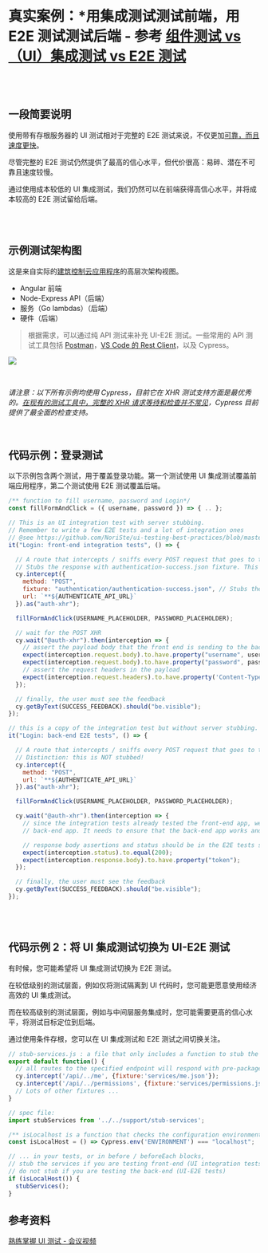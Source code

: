 # 真实案例：*用集成测试测试前端，用 E2E 测试测试后端 - 参考 [组件测试 vs（UI）集成测试 vs E2E 测试](./sections/testing-strategy/component-vs-integration-vs-e2e-testing.zh.md)

<br/><br/>

## 一段简要说明

使用带有存根服务器的 UI 测试相对于完整的 E2E 测试来说，不仅更加[可靠，而且速度更快](../testing-strategy/component-vs-integration-vs-e2e-testing.zh.md#UI-集成测试)。<!--TODO: 检查深链接是否有效-->

尽管完整的 E2E 测试仍然提供了最高的信心水平，但代价很高：易碎、潜在不可靠且速度较慢。

通过使用成本较低的 UI 集成测试，我们仍然可以在前端获得高信心水平，并将成本较高的 E2E 测试留给后端。

<br/><br/>

## 示例测试架构图

这是来自实际的[建筑控制云应用程序](https://new.siemens.com/global/en/products/buildings/digitalization/building-operator.html)的高层次架构视图。

* Angular 前端
* Node-Express API（后端）
* 服务（Go lambdas）（后端）
* 硬件（后端）

> 根据需求，可以通过纯 API 测试来补充 UI-E2E 测试。一些常用的 API 测试工具包括 [Postman](https://www.getpostman.com/)，[VS Code 的 Rest Client](https://marketplace.visualstudio.com/items?itemName=humao.rest-client)，以及 Cypress。

![ ](./../../assets/images/test-architecture-example.png)

<br/>

*请注意：以下所有示例均使用 Cypress，目前它在 XHR 测试支持方面是最优秀的。[在现有的测试工具中，完整的 XHR 请求等待和检查并不常见](../generic-best-practices/await-dont-sleep.zh.md#XHR-请求等待)，Cypress 目前提供了最全面的检查支持。*

<br/>

## 代码示例：登录测试

以下示例包含两个测试，用于覆盖登录功能。第一个测试使用 UI 集成测试覆盖前端应用程序，第二个测试使用 E2E 测试覆盖后端。

```javascript
/** function to fill username, password and Login*/
const fillFormAndClick = ({ username, password }) => { .. };

// This is an UI integration test with server stubbing.
// Remember to write a few E2E tests and a lot of integration ones
// @see https://github.com/NoriSte/ui-testing-best-practices/blob/master/sections/testing-strategy/component-vs-integration-vs-e2e-testing.zh.md#ui-integration-tests
it("Login: front-end integration tests", () => {

  // A route that intercepts / sniffs every POST request that goes to the authentication URL.
  // Stubs the response with authentication-success.json fixture. This is called server stubbing
  cy.intercept({
    method: "POST",
    fixture: "authentication/authentication-success.json", // Stubs the response
    url: `**${AUTHENTICATE_API_URL}`
  }).as("auth-xhr");

  fillFormAndClick(USERNAME_PLACEHOLDER, PASSWORD_PLACEHOLDER);

  // wait for the POST XHR
  cy.wait("@auth-xhr").then(interception => {
    // assert the payload body that the front end is sending to the back-end
    expect(interception.request.body).to.have.property("username", username);
    expect(interception.request.body).to.have.property("password", password);
    // assert the request headers in the payload
    expect(interception.request.headers).to.have.property('Content-Type', 'application/json;charset=utf-8');
  });

  // finally, the user must see the feedback
  cy.getByText(SUCCESS_FEEDBACK).should("be.visible");
});

// this is a copy of the integration test but without server stubbing.
it("Login: back-end E2E tests", () => {

  // A route that intercepts / sniffs every POST request that goes to the authentication URL.
  // Distinction: this is NOT stubbed!
  cy.intercept({
    method: "POST",
    url: `**${AUTHENTICATE_API_URL}`
  }).as("auth-xhr");

  fillFormAndClick(USERNAME_PLACEHOLDER, PASSWORD_PLACEHOLDER);

  cy.wait("@auth-xhr").then(interception => {
    // since the integration tests already tested the front-end app, we use E2E tests to check the
    // back-end app. It needs to ensure that the back-end app works and gets the correct response data

    // response body assertions and status should be in the E2E tests since they rely on the server
    expect(interception.status).to.equal(200);
    expect(interception.response.body).to.have.property("token");
  });

  // finally, the user must see the feedback
  cy.getByText(SUCCESS_FEEDBACK).should("be.visible");
});
```

<br/><br/>

## 代码示例 2：将 UI 集成测试切换为 UI-E2E 测试

有时候，您可能希望将 UI 集成测试切换为 E2E 测试。

在较低级别的测试层面，例如仅将测试隔离到 UI 代码时，您可能更愿意使用经济高效的 UI 集成测试。

而在较高级别的测试层面，例如与中间层服务集成时，您可能需要更高的信心水平，将测试目标定位到后端。

通过使用条件存根，您可以在 UI 集成测试和 E2E 测试之间切换关注。

```javascript
// stub-services.js : a file that only includes a function to stub the back-end services
export default function() {
  // all routes to the specified endpoint will respond with pre-packaged Json data
  cy.intercept('/api/../me', {fixture:'services/me.json'});
  cy.intercept('/api/../permissions', {fixture:'services/permissions.json'});
  // Lots of other fixtures ...
}

// spec file:
import stubServices from '../../support/stub-services';

/** isLocalhost is a function that checks the configuration environment*/
const isLocalHost = () => Cypress.env('ENVIRONMENT') === "localhost";

// ... in your tests, or in before / beforeEach blocks,
// stub the services if you are testing front-end (UI integration tests)
// do not stub if you are testing the back-end (UI-E2E tests)
if (isLocalHost()) {
  stubServices();
}

```

## 参考资料

[熟练掌握 UI 测试 - 会议视频](https://www.youtube.com/watch?v=RwWz4hllDtg)
<!-- TODO: 最后，决定是否将所有资源移动到一个共同的章节中。-->

